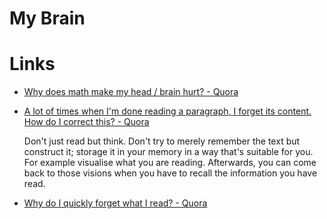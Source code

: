 # My Brain

# Links

* [Why does math make my head / brain hurt? - Quora](https://www.quora.com/Why-does-math-make-my-head-brain-hurt)

* [A lot of times when I'm done reading a paragraph, I forget its content. How do I correct this? - Quora](https://www.quora.com/A-lot-of-times-when-Im-done-reading-a-paragraph-I-forget-its-content-How-do-I-correct-this)

	Don't just read but think. Don't try to merely remember the text but
	construct it; storage it in your memory in a way that's suitable for you.
	For example visualise what you are reading. Afterwards, you can come back
	to those visions when you have to recall the information you have read.

* [Why do I quickly forget what I read? - Quora](https://www.quora.com/Why-do-I-quickly-forget-what-I-read#)



